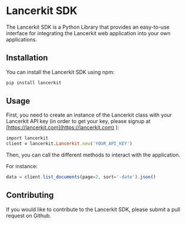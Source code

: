 # Lancerkit SDK

The Lancerkit SDK is a Python Library that provides an easy-to-use interface for integrating the Lancerkit web application into your own applications.

## Installation

You can install the Lancerkit SDK using npm:

```bash 
pip install lancerkit 
``` 

## Usage

First, you need to create an instance of the Lancerkit class with your Lancerkit API key (in order to get your key, please signup at [https://lancerkit.com](https://lancerkit.com) ):

```ruby
import lancerkit 
client = lancerkit.Lancerkit.new('YOUR_API_KEY') 
```

Then, you can call the different methods to interact with the application. 

For instance: 
```js 
data = client.list_documents(page=2, sort='-date').json()
```

## Contributing

If you would like to contribute to the Lancerkit SDK, please submit a pull request on Github.
